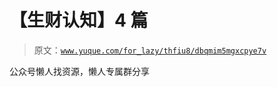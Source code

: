 # 【生财认知】4 篇

> 原文：[`www.yuque.com/for_lazy/thfiu8/dbqmim5mgxcpye7v`](https://www.yuque.com/for_lazy/thfiu8/dbqmim5mgxcpye7v)

公众号懒人找资源，懒人专属群分享